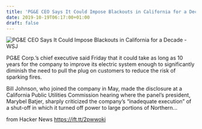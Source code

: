 ```yaml
---
title: 'PG&E CEO Says It Could Impose Blackouts in California for a Decade'
date: 2019-10-19T06:17:00+01:00
draft: false
---
```


![](https://images.wsj.net/im-118403/social "PG&E CEO Says It Could Impose Blackouts in California for a Decade - WSJ")  

PG&E Corp.’s chief executive said Friday that it could take as long as 10 years for the company to improve its electric system enough to significantly diminish the need to pull the plug on customers to reduce the risk of sparking fires.

Bill Johnson, who joined the company in May, made the disclosure at a California Public Utilities Commission hearing where the panel’s president, Marybel Batjer, sharply criticized the company’s “inadequate execution” of a shut-off in which it turned off power to large portions of Northern...

  
  
from Hacker News https://ift.tt/2pwwoki